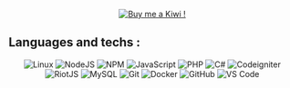 
 <p align="center">
    <a href="https://ko-fi.com/arandomkiwi">
        <img src="https://i.imgur.com/j6rtAY1.png" alt="Buy me a Kiwi !" />
    </a>
</p>

## Languages and techs :

<p align="center">
    <img src="https://img.shields.io/badge/-Linux-800080?style=for-the-badge&logo=linux&logoColor=white" alt="Linux">
    <img src="https://img.shields.io/badge/-NodeJS-067536?style=for-the-badge&logo=nodedotjs&logoColor=white" alt="NodeJS">
    <img src="https://img.shields.io/badge/-NPM-BA55D3?style=for-the-badge&logo=npm&logoColor=white" alt="NPM">
    <img src="https://img.shields.io/badge/-JavaScript-8ee53f?style=for-the-badge&logo=javascript&logoColor=white" alt="JavaScript">
    <img src="https://img.shields.io/badge/-PHP-777BB4?style=for-the-badge&logo=php&logoColor=white" alt="PHP">
    <img src="https://img.shields.io/badge/-C%23-498612?style=for-the-badge&logo=csharp&logoColor=white" alt="C#">
    <img src="https://img.shields.io/badge/-Codeigniter-D5D754?style=for-the-badge&logo=laravel&logoColor=white" alt="Codeigniter">
    <img src="https://img.shields.io/badge/-Riotjs-93DA49?style=for-the-badge&logo=react&logoColor=white" alt="RiotJS">
    <img src="https://img.shields.io/badge/-MySQL-4479A1?style=for-the-badge&logo=mysql&logoColor=white" alt="MySQL">
    <img src="https://img.shields.io/badge/-Git-3fe46c?style=for-the-badge&logo=git&logoColor=white" alt="Git">
    <img src="https://img.shields.io/badge/-Docker-2496ED?style=for-the-badge&logo=docker&logoColor=white" alt="Docker">
    <img src="https://img.shields.io/badge/-Github-181717?style=for-the-badge&logo=github&logoColor=white" alt="GitHub">
    <img src="https://img.shields.io/badge/-VS_Code-007ACC?style=for-the-badge&logo=visual-studio-code&logoColor=white" alt="VS Code">
</p>

